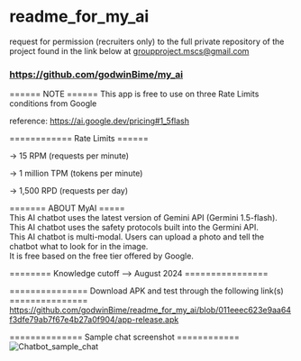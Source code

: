 # readme_for_my_ai

request for permission (recruiters only) to the full private repository of the project found in the link below
at groupproject.mscs@gmail.com

### https://github.com/godwinBime/my_ai

====== NOTE ======
This app is free to use on three Rate Limits conditions from Google

reference: https://ai.google.dev/pricing#1_5flash

============ Rate Limits ======

-> 15 RPM (requests per minute)

-> 1 million TPM (tokens per minute)

-> 1,500 RPD (requests per day)

======= ABOUT MyAI =====   
This AI chatbot uses the latest version of Gemini API (Germini 1.5-flash).   
This AI chatbot uses the safety protocols built into the Germini API.   
This AI chatbot is multi-modal.
Users can upload a photo and tell the chatbot what to look for in the image.    
It is free based on the free tier offered by Google.

======== Knowledge cutoff --> August 2024 ================    


=============== Download APK and test through the following link(s) ===============  
https://github.com/godwinBime/readme_for_my_ai/blob/011eeec623e9aa64f3dfe79ab7f67e4b27a0f904/app-release.apk    


============== Sample chat screenshot ============    
![Chatbot_sample_chat](https://github.com/user-attachments/assets/c1ab9b4c-26f3-4ca4-b02d-e949eb62fab1)


